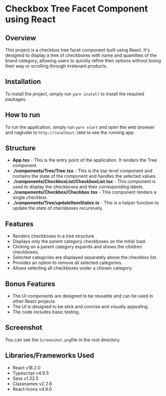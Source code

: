 # Checkbox Tree Facet Component using React

## Overview

This project is a checkbox tree facet component built using React. It's designed to display a tree of checkboxes with name and quantities of the brand category, allowing users to quickly refine their options without losing their way or scrolling through irrelevant products.

## Installation

To install the project, simply run `yarn install` to install the required packages.

## How to run

To run the application, simply run `yarn start` and open the web browser and nagivate to `http://localhost:3000` to see the running app.

## Structure

* **App.tsx** - This is the entry point of the application. It renders the Tree component.
* **./components/Tree/Tree.tsx** - This is the top-level component and contains the state of the component and handles the selected values.
* **./components/CheckboxList/CheckboxList.tsx** - This component is used to display the checkboxes and their corresponding labels.
* **./components/Checkbox/Checkbox.tsx** - This component renders a single checkbox.
* **./components/Tree/updateItemStates.ts** - This is a helper function to update the state of checkboxes recursively.

## Features

* Renders checkboxes in a tree structure.
* Displays only the parent category checkboxes on the initial load.
* Clicking on a parent category expands and shows the children checkboxes.
* Selected categories are displayed separately above the checkbox list.
* Provides an option to remove all selected categories.
* Allows selecting all checkboxes under a chosen category.

## Bonus Features

* The UI components are designed to be reusable and can be used in other React projects.
* The UI is designed to be slick and concise and visually appealing.
* The code includes basic testing.

## Screenshot

You can see the `Screenshot.png`file in the root directory.

## Libraries/Frameworks Used

* React v18.2.0
* Typescript v4.9.5
* Sass v1.32.5
* Classnames v2.2.6
* React-Icons v4.9.0